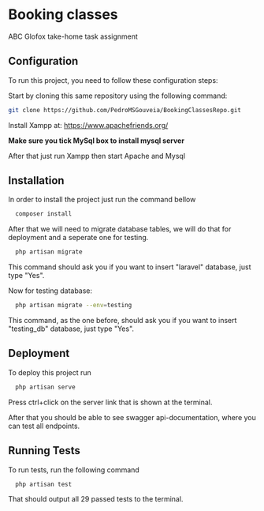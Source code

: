 
# Booking classes

ABC Glofox take-home task assignment
## Configuration

To run this project, you need to follow these configuration steps:

Start by cloning this same repository using the following command:
```bash
git clone https://github.com/PedroMSGouveia/BookingClassesRepo.git
```

Install Xampp at: https://www.apachefriends.org/

**Make sure you tick MySql box to install mysql server**

After that just run Xampp then start Apache and Mysql
## Installation

In order to install the project just run the command bellow

```bash
  composer install
```

After that we will need to migrate database tables, we will do that for deployment and a seperate one for testing.

```bash
  php artisan migrate
```

This command should ask you if you want to insert "laravel" database, just type "Yes". 

Now for testing database:

```bash
  php artisan migrate --env=testing
```

This command, as the one before, should ask you if you want to insert "testing_db" database, just type "Yes". 
## Deployment

To deploy this project run

```bash
  php artisan serve
```
Press ctrl+click on the server link that is shown at the terminal.

After that you should be able to see swagger api-documentation, where you can test all endpoints.

## Running Tests

To run tests, run the following command

```bash
  php artisan test
```
That should output all 29 passed tests to the terminal.